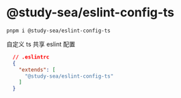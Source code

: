 # @study-sea/eslint-config-ts

``` pnpm i @study-sea/eslint-config-ts ```

自定义 ts 共享 eslint 配置

```json
  // .eslintrc
  {
    "extends": [
      "@study-sea/eslint-config-ts"
    ]
  }
```
